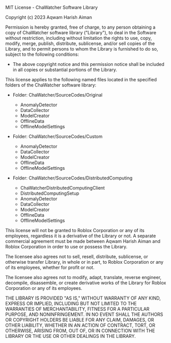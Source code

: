 MIT License - ChaWatcher Software Library

Copyright (c) 2023 Aqwam Harish Aiman

Permission is hereby granted, free of charge, to any person obtaining a copy of ChaWatcher software library ("Library"), to deal in the Software without restriction, including without limitation the rights to use, copy, modify, merge, publish, distribute, sublicense, and/or sell copies of the Library, and to permit persons to whom the Library is furnished to do so, subject to the following conditions:

* The above copyright notice and this permission notice shall be included in all copies or substantial portions of the Library.

This license applies to the following named files located in the specified folders of the ChaWatcher software library:

* Folder: ChaWatcher/SourceCodes/Original

	* AnomalyDetector
	* DataCollector
	* ModelCreator
	* OfflineData
	* OfflineModelSettings

* Folder: ChaWatcher/SourceCodes/Custom

	* AnomalyDetector
	* DataCollector
	* ModelCreator
	* OfflineData
	* OfflineModelSettings

* Folder: ChaWatcher/SourceCodes/DistributedComputing
		
	* ChaWatcherDistributedComputingClient
	* DistributedComputingSetup
  	* AnomalyDetector
  	* DataCollector
  	* ModelCreator
  	* OfflineData
  	* OfflineModelSettings
  	
This license will not be granted to Roblox Corporation or any of its employees, regardless it is a derivative of the Library or not. A separate commercial agreement must be made between Aqwam Harish Aiman and Roblox Corporation in order to use or possess the Library.
  	
The licensee also agrees not to sell, resell, distribute, sublicense, or otherwise transfer Library, in whole or in part, to Roblox Corporation or any of its employees, whether for profit or not.
  	
The licensee also agrees not to modify, adapt, translate, reverse engineer, decompile, disassemble, or create derivative works of the Library for Roblox Corporation or any of its employees.

THE LIBRARY IS PROVIDED "AS IS," WITHOUT WARRANTY OF ANY KIND, EXPRESS OR IMPLIED, INCLUDING BUT NOT LIMITED TO THE WARRANTIES OF MERCHANTABILITY, FITNESS FOR A PARTICULAR PURPOSE, AND NONINFRINGEMENT. IN NO EVENT SHALL THE AUTHORS OR COPYRIGHT HOLDERS BE LIABLE FOR ANY CLAIM, DAMAGES, OR OTHER LIABILITY, WHETHER IN AN ACTION OF CONTRACT, TORT, OR OTHERWISE, ARISING FROM, OUT OF, OR IN CONNECTION WITH THE LIBRARY OR THE USE OR OTHER DEALINGS IN THE LIBRARY.
